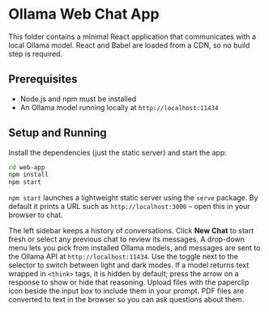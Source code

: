 # Ollama Web Chat App

This folder contains a minimal React application that communicates with a local Ollama model. React and Babel are loaded from a CDN, so no build step is required.

## Prerequisites
- Node.js and npm must be installed
- An Ollama model running locally at `http://localhost:11434`

## Setup and Running
Install the dependencies (just the static server) and start the app:

```bash
cd web-app
npm install
npm start
```

`npm start` launches a lightweight static server using the `serve` package. By default it prints a URL such as `http://localhost:3000` – open this in your browser to chat.

The left sidebar keeps a history of conversations. Click **New Chat** to start fresh or select any previous chat to review its messages. A drop-down menu lets you pick from installed Ollama models, and messages are sent to the Ollama API at `http://localhost:11434`. Use the toggle next to the selector to switch between light and dark modes. If a model returns text wrapped in `<think>` tags, it is hidden by default; press the arrow on a response to show or hide that reasoning. Upload files with the paperclip icon beside the input box to include them in your prompt. PDF files are converted to text in the browser so you can ask questions about them.
